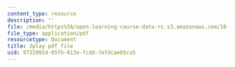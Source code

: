 ```yaml
---
content_type: resource
description: ''
file: /media/https%3A/open-learning-course-data-rc.s3.amazonaws.com/18-02sc-multivariable-calculus-fall-2010/9722991405fb913efcdd7efdcaeb5ca5_grns_GNYWe4.pdf
file_type: application/pdf
resourcetype: Document
title: 3play pdf file
uid: 97229914-05fb-913e-fcdd-7efdcaeb5ca5
---
```

